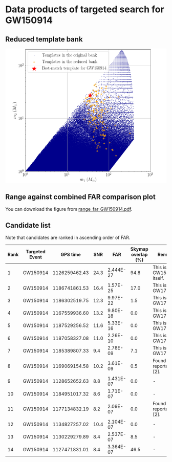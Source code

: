 # Data products of targeted search for GW150914

## Reduced template bank
<img src="reduced_bank_together-pngform_GW150914_new.png" alt="This is me" width="600"/>

## Range against combined FAR comparison plot
You can download the figure from [range_far_GW150914.pdf](https://git.ligo.org/alvin.li/targeted_subthreshold_search_method_paper_data/-/blob/master/GW150914/Range_FAR_plot_GW150914_O1C9_new.pdf).

## Candidate list

Note that candidates are ranked in ascending order of FAR.

| Rank | Targeted Event | GPS time | SNR | FAR | Skymap overlap (%) | Remark |
| ------ | ------ | ------ | ------ | ------ | ------ | ------ |
| 1 | GW150914 | 1126259462.43 | 24.3 | 2.444E-27 | 94.8 | This is GW150914 itself. |
| 2 | GW150914 | 1186741861.53 | 16.4 | 1.57E-25 | 17.0 | This is GW170814. |
| 3 | GW150914 | 1186302519.75 | 12.3 | 9.97E-22 | 1.5 | This is GW170809. |
| 4 | GW150914 | 1167559936.60 | 13.2 | 9.80E-18 | 0.0 | This is GW170104. |
| 5 | GW150914 | 1187529256.52 | 11.6 | 5.33E-16 | 0.0 | This is GW170823. |
| 6 | GW150914 | 1187058327.08 | 11.0 | 2.26E-10 | 0.0 | This is GW170818. |
| 7 | GW150914 | 1185389807.33 | 9.4 | 2.78E-09 | 7.1 | This is GW170729. |
| 8 | GW150914 | 1169069154.58 | 10.2 | 3.61E-09 | 0.5 | Found and reported in [2]. |
| 9 | GW150914 | 1128652652.63 | 8.8 | 1.431E-07 | 0.0 | - |
| 10 | GW150914 | 1184951017.32 | 8.6 | 1.71E-07 | 0.0 | - |
| 11 | GW150914 | 1177134832.19 | 8.2 | 2.09E-07 | 0.0 | Found and reported in [2]. |
| 12 | GW150914 | 1134827257.02 | 10.4 | 2.104E-07 | 0.0 | - |
| 13 | GW150914 | 1130229279.89 | 8.4 | 2.537E-07 | 8.5 | - |
| 14 | GW150914 | 1127471831.01 | 8.4 | 3.364E-07 | 46.5 | - |